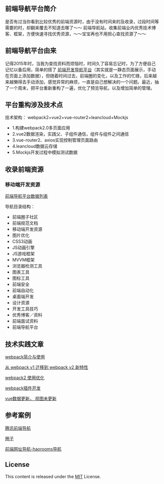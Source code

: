 ## 前端导航平台简介

是否有过当你看到比较优秀的前端资源时，由于没有时间来的及收录，过段时间等需要的时，却翻来覆去不知道去哪了～～ 前端导航站，收集前端业内优秀技术博客、框架，方便快速寻找优秀资源，～～宝宝再也不用担心查找资源了～～

## 前端导航平台由来

记得2015年时，当我为查找资料而烦恼时，时间久了容易忘记时，为了方便自己记忆以备后用，简单的搭了 [前端开发导航平台](http://doc.pfan123.com/index1.html)（其实就是一静态页面展示，手动在页面上添加数据），但随着时间过去，前端圈的变化，以及工作的忙碌，后来越来越懒得去手动添加，感觉异常的麻烦，一直是自己想解决的一个问题。最近，抽了一个周末，把平台重新重构了一遍，优化了预览导航，以及增加简单的管理。

## 平台重构涉及技术点

技术架构： webpack2+vue2+vue-router2+leancloud+Mockjs

- 1.构建webpack2.0多页面应用 
- 2.vue2数据渲染，实践父、子组件通信，组件与组件之间通信
- 3.vue-router2、axios实现控制管理页面路由
- 4.leancloud数据云存储
- 5.Mockjs开发过程中模拟测试数据

## 收录前端资源


### 移动端开发资源

[前端导航平台数据列表](./前端导航平台数据列表.md)

导航目录结构：

- 前端圈子社区
- 前端规范文档
- 移动端开发资源
- 图片优化
- CSS3动画
- JS动画引擎
- JS游戏框架
- MVVM框架
- 浏览器检测工具
- 图表工具
- 图标工具
- 前端安全
- 前端自动化
- 桌面端开发
- 设计资源
- 开发工具技巧
- 优秀博客／资料
- 前端面试资料
- 前端导航平台

## 技术实践文章

[webpack简介与使用](./webpack简介与使用.md)

[从 webpack v1 迁移到 webpack v2 新特性](./webpack2新特性.md)

[webpack2 使用优化](https://github.com/gwuhaolin/blog/issues/2)

[webpack插件开发](./webpack插件开发.md)

[vue数据更新， 视图未更新](https://github.com/pfan123/front-end-navigator/issues/1)


## 参考案例

[腾讯前端导航](http://www.alloyteam.com/nav/)

[圈子](https://luuman.github.io/FrontEndGuide/V1/index.html#page_9)

[前端网址导航-haorooms导航](http://www.haorooms.com/nav)


## License

This content is released under the [MIT](http://opensource.org/licenses/MIT)  License.